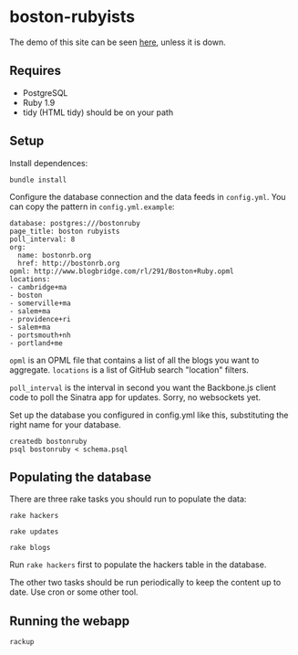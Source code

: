 # boston-rubyists

The demo of this site can be seen [here][demo], unless it is down.

[demo]:http://poddb:9292

## Requires

* PostgreSQL
* Ruby 1.9
* tidy (HTML tidy) should be on your path

## Setup

Install dependences:

    bundle install

Configure the database connection and the data feeds in `config.yml`. You can
copy the pattern in `config.yml.example`:

    database: postgres:///bostonruby
    page_title: boston rubyists
    poll_interval: 8 
    org: 
      name: bostonrb.org
      href: http://bostonrb.org
    opml: http://www.blogbridge.com/rl/291/Boston+Ruby.opml
    locations: 
    - cambridge+ma 
    - boston 
    - somerville+ma 
    - salem+ma 
    - providence+ri 
    - salem+ma 
    - portsmouth+nh 
    - portland+me

`opml` is an OPML file that contains a list of all the blogs you want to
aggregate. `locations` is a list of GitHub search "location" filters.

`poll_interval` is the interval in second you want the Backbone.js client code to
poll the Sinatra app for updates.  Sorry, no websockets yet.

Set up the database you configured in config.yml like this, substituting the 
right name for your database.

    createdb bostonruby
    psql bostonruby < schema.psql

## Populating the database

There are three rake tasks you should run to populate the data:

    rake hackers

    rake updates

    rake blogs

Run `rake hackers` first to populate the hackers table in the database.

The other two tasks should be run periodically to keep the content up to date. Use cron or 
some other tool.

## Running the webapp

    rackup


